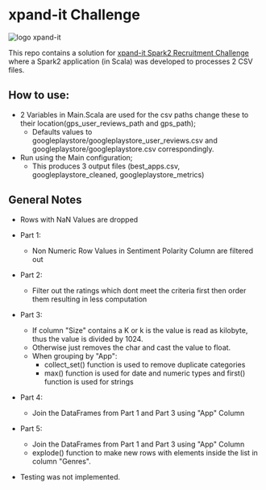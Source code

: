 # xpand-it Challenge
![logo xpand-it](https://www.xpand-it.com/wp-content/uploads/2016/10/LogoXpandIT-2016.png)

This repo contains a solution for [xpand-it Spark2 Recruitment Challenge](https://github.com/bdu-xpand-it/BDU-Recruitment-Challenges/wiki/Spark-2-Recruitment-Challenge) where a Spark2 application (in Scala) was developed to processes 2 CSV files.



## How to use:

- 2 Variables in Main.Scala are used for the csv paths change these to their location(gps_user_reviews_path and gps_path);
  - Defaults values to googleplaystore/googleplaystore_user_reviews.csv and googleplaystore/googleplaystore.csv correspondingly.
- Run using the Main configuration;
  - This produces 3 output files (best_apps.csv, googleplaystore_cleaned, googleplaystore_metrics)
  
## General Notes

- Rows with NaN Values are dropped
- Part 1:
  - Non Numeric Row Values in Sentiment Polarity Column are filtered out
- Part 2:
  - Filter out the ratings which dont meet the criteria first then order them resulting in less computation
- Part 3:
  - If column "Size" contains a K or k is the value is read as kilobyte, thus the value is divided by 1024.
  - Otherwise just removes the char and cast the value to float.
  - When grouping by "App":
    - collect_set() function is used to remove duplicate categories
    - max() function is used for date and numeric types and first() function is used for strings
- Part 4:
  - Join the DataFrames from Part 1 and Part 3 using "App" Column
 
- Part 5:
  - Join the DataFrames from Part 1 and Part 3 using "App" Column
  - explode() function to make new rows with elements inside the list in column "Genres".
  
- Testing was not implemented.
  
